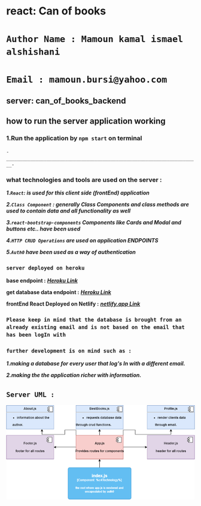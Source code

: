 # react: Can of books 


# `Author Name : Mamoun kamal ismael alshishani`

# `Email : mamoun.bursi@yahoo.com`

## server: can_of_books_backend

## how to run the server application working

### 1.Run the application by `npm start` on terminal

`-________________________________________________________________________-`

### what technologies and tools are used on the server  :

***1.`React`: is used for this client side (frontEnd) application***

***2.`Class Component` : generally Class Components and class methods are used to contain data and all functionality as well***

***3.`react-bootstrap-components` Components like Cards and Modal and buttons etc.. have been used***

***4.`HTTP CRUD Operations` are used on application ENDPOINTS***

***5.`Auth0` have been used as a way of authentication***

### `server deployed on heroku`

**base endpoint :**
***[Heroku Link](https://can-of-books-srv.herokuapp.com/)***

**get database data endpoint :**
***[Heroku Link](https://can-of-books-srv.herokuapp.com/books?EmailQuery=mamoun.alshishani@yahoo.com)***

**frontEnd React Deployed on Netlify :**
***[netlify.app Link](https://canofbooks-app.netlify.app/)***

### `Please keep in mind that the database is brought from an already existing email and is not based on the email that has been logIn with `

### `further development is on mind such as :`

***1.making a database for every user that log's In with a different email.***

***2.making the the application richer with information.***

## `Server UML :`

***![uml](src/image/react-uml.png)***
